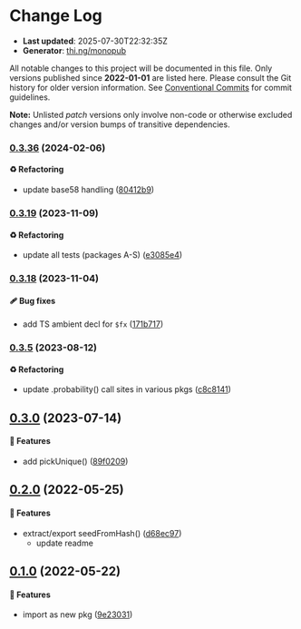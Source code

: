 # Change Log

- **Last updated**: 2025-07-30T22:32:35Z
- **Generator**: [thi.ng/monopub](https://thi.ng/monopub)

All notable changes to this project will be documented in this file.
Only versions published since **2022-01-01** are listed here.
Please consult the Git history for older version information.
See [Conventional Commits](https://conventionalcommits.org/) for commit guidelines.

**Note:** Unlisted _patch_ versions only involve non-code or otherwise excluded changes
and/or version bumps of transitive dependencies.

### [0.3.36](https://github.com/thi-ng/umbrella/tree/@thi.ng/random-fxhash@0.3.36) (2024-02-06)

#### ♻️ Refactoring

- update base58 handling ([80412b9](https://github.com/thi-ng/umbrella/commit/80412b9))

### [0.3.19](https://github.com/thi-ng/umbrella/tree/@thi.ng/random-fxhash@0.3.19) (2023-11-09)

#### ♻️ Refactoring

- update all tests (packages A-S) ([e3085e4](https://github.com/thi-ng/umbrella/commit/e3085e4))

### [0.3.18](https://github.com/thi-ng/umbrella/tree/@thi.ng/random-fxhash@0.3.18) (2023-11-04)

#### 🩹 Bug fixes

- add TS ambient decl for `$fx` ([171b717](https://github.com/thi-ng/umbrella/commit/171b717))

### [0.3.5](https://github.com/thi-ng/umbrella/tree/@thi.ng/random-fxhash@0.3.5) (2023-08-12)

#### ♻️ Refactoring

- update .probability() call sites in various pkgs ([c8c8141](https://github.com/thi-ng/umbrella/commit/c8c8141))

## [0.3.0](https://github.com/thi-ng/umbrella/tree/@thi.ng/random-fxhash@0.3.0) (2023-07-14)

#### 🚀 Features

- add pickUnique() ([89f0209](https://github.com/thi-ng/umbrella/commit/89f0209))

## [0.2.0](https://github.com/thi-ng/umbrella/tree/@thi.ng/random-fxhash@0.2.0) (2022-05-25)

#### 🚀 Features

- extract/export seedFromHash() ([d68ec97](https://github.com/thi-ng/umbrella/commit/d68ec97))
  - update readme

## [0.1.0](https://github.com/thi-ng/umbrella/tree/@thi.ng/random-fxhash@0.1.0) (2022-05-22)

#### 🚀 Features

- import as new pkg ([9e23031](https://github.com/thi-ng/umbrella/commit/9e23031))
